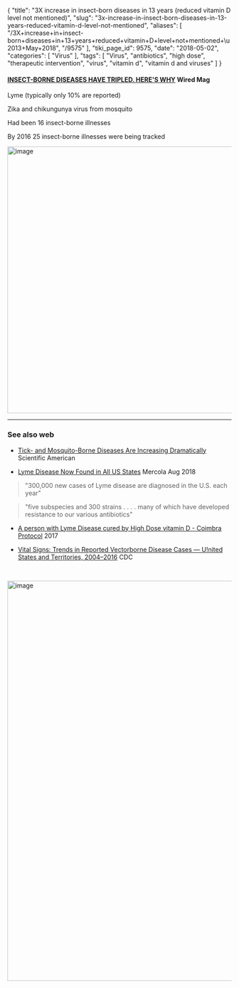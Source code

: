 {
    "title": "3X increase in insect-born diseases in 13 years (reduced vitamin D level not mentioned)",
    "slug": "3x-increase-in-insect-born-diseases-in-13-years-reduced-vitamin-d-level-not-mentioned",
    "aliases": [
        "/3X+increase+in+insect-born+diseases+in+13+years+reduced+vitamin+D+level+not+mentioned+\u2013+May+2018",
        "/9575"
    ],
    "tiki_page_id": 9575,
    "date": "2018-05-02",
    "categories": [
        "Virus"
    ],
    "tags": [
        "Virus",
        "antibiotics",
        "high dose",
        "therapeutic intervention",
        "virus",
        "vitamin d",
        "vitamin d and viruses"
    ]
}


#### [INSECT-BORNE DISEASES HAVE TRIPLED. HERE'S WHY](https://www.wired.com/story/insect-borne-diseases-have-tripled-heres-why/) Wired Mag

Lyme (typically only 10% are reported)

Zika and chikungunya virus from mosquito

Had been 16 insect-borne illnesses

By 2016  25  insect-borne illnesses were being tracked

<img src="https://d378j1rmrlek7x.cloudfront.net/attachments/jpeg/insect-diseases-3x-increase.jpg" alt="image" width="600">

---

### See also web

* [Tick- and Mosquito-Borne Diseases Are Increasing Dramatically](https://blogs.scientificamerican.com/observations/tick-and-mosquito-borne-diseases-are-increasing-dramatically/) Scientific American

* [Lyme Disease Now Found in All US States](https://articles.mercola.com/sites/articles/archive/2018/08/22/rapid-spread-of-lyme-disease.aspx?utm_source=dnl&utm_medium=email&utm_content=art1&utm_campaign=20180822Z1_B_UCM&et_cid=DM233512&et_rid=399701116) Mercola Aug 2018

> "300,000 new cases of Lyme disease are diagnosed in the U.S. each year"

> "five subspecies and 300 strains . . . .  many of which have developed resistance to our various antibiotics"

* [A person with Lyme Disease cured by High Dose vitamin D - Coimbra Protocol](http://www.thisisms.com/forum/coimbra-high-dose-vitamin-d-protocol-f57/topic28868.html) 2017

* [Vital Signs: Trends in Reported Vectorborne Disease Cases — U!nited States and Territories, 2004–2016](https://www.cdc.gov/mmwr/volumes/67/wr/mm6717e1.htm?s_cid=mm6717e1_x) CDC

&nbsp;

<img src="https://d378j1rmrlek7x.cloudfront.net/attachments/jpeg/vector-cdc.jpg" alt="image" width="900">